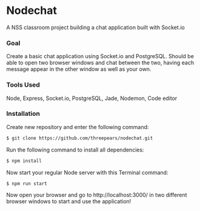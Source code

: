 # Nodechat

A NSS classroom project building a chat application built with Socket.io

### Goal

Create a basic chat application using Socket.io and PostgreSQL.  Should be able to open two browser windows and chat between the two, having each message appear in the other window as well as your own.

### Tools Used

Node, Express, Socket.io, PostgreSQL, Jade, Nodemon, Code editor

### Installation

Create new repository and enter the following command:

```sh
$ git clone https://github.com/threepears/nodechat.git
```

Run the following command to install all dependencies:

```sh
$ npm install
```

Now start your regular Node server with this Terminal command:

```sh
$ npm run start
```

Now open your browser and go to http://localhost:3000/ in two different browser windows to start and use the application!
